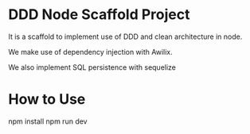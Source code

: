 # DDD Node Scaffold Project
It is a scaffold to implement use of DDD and clean architecture in node.

We make use of dependency injection with Awilix.

We also implement SQL persistence with sequelize

# How to Use
npm install
npm run dev
